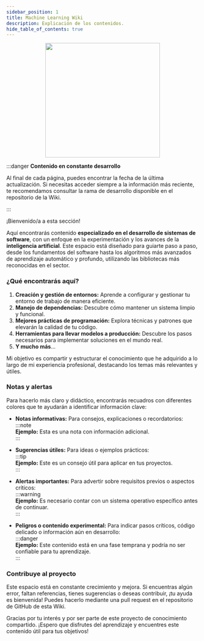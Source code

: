 ```yaml
---
sidebar_position: 1
title: Machine Learning Wiki
description: Explicación de los contenidos.
hide_table_of_contents: true
---
```


<p align="center">
  <img src={require("../static/img/docs/logos/machine-learning-wiki-logo.png").default} width="300"/>
  <br />
</p>

:::danger **Contenido en constante desarrollo**

Al final de cada página, puedes encontrar la fecha de la última actualización. Si
necesitas acceder siempre a la información más reciente, te recomendamos consultar la
rama de desarrollo disponible en el repositorio de la Wiki.

:::

¡Bienvenido/a a esta sección!

Aquí encontrarás contenido **especializado en el desarrollo de sistemas de software**,
con un enfoque en la experimentación y los avances de la **inteligencia artificial**.
Este espacio está diseñado para guiarte paso a paso, desde los fundamentos del software
hasta los algoritmos más avanzados de aprendizaje automático y profundo, utilizando las
bibliotecas más reconocidas en el sector.

### ¿Qué encontrarás aquí?

1. **Creación y gestión de entornos:** Aprende a configurar y gestionar tu entorno de
   trabajo de manera eficiente.
2. **Manejo de dependencias:** Descubre cómo mantener un sistema limpio y funcional.
3. **Mejores prácticas de programación:** Explora técnicas y patrones que elevarán la
   calidad de tu código.
4. **Herramientas para llevar modelos a producción:** Descubre los pasos necesarios para
   implementar soluciones en el mundo real.
5. **Y mucho más**...

Mi objetivo es compartir y estructurar el conocimiento que he adquirido a lo largo de mi
experiencia profesional, destacando los temas más relevantes y útiles.

### Notas y alertas

Para hacerlo más claro y didáctico, encontrarás recuadros con diferentes colores que te
ayudarán a identificar información clave:

- **Notas informativas:** Para consejos, explicaciones o recordatorios:  
  :::note  
  **Ejemplo:** Esta es una nota con información adicional.  
  :::

- **Sugerencias útiles:** Para ideas o ejemplos prácticos:  
  :::tip  
  **Ejemplo:** Este es un consejo útil para aplicar en tus proyectos.  
  :::

- **Alertas importantes:** Para advertir sobre requisitos previos o aspectos críticos:  
  :::warning  
  **Ejemplo:** Es necesario contar con un sistema operativo específico antes de
  continuar.  
  :::

- **Peligros o contenido experimental:** Para indicar pasos críticos, código delicado o
  información aún en desarrollo:  
  :::danger  
  **Ejemplo:** Este contenido está en una fase temprana y podría no ser confiable para tu
  aprendizaje.  
  :::

### Contribuye al proyecto

Este espacio está en constante crecimiento y mejora. Si encuentras algún error, faltan
referencias, tienes sugerencias o deseas contribuir, ¡tu ayuda es bienvenida! Puedes
hacerlo mediante una pull request en el repositorio de GitHub de esta Wiki.

Gracias por tu interés y por ser parte de este proyecto de conocimiento compartido.
¡Espero que disfrutes del aprendizaje y encuentres este contenido útil para tus
objetivos!
